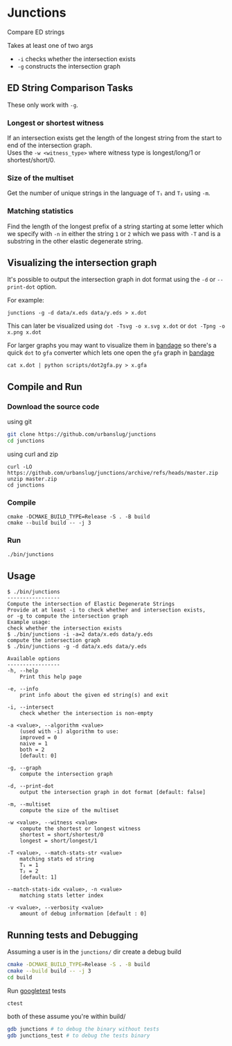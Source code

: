 # Junctions

Compare ED strings

Takes at least one of two args

 - `-i` checks whether the intersection exists
 - `-g` constructs the intersection graph

## ED String Comparison Tasks
These only work with `-g`.

### Longest or shortest witness
If an intersection exists get the length of the longest string from the start to
end of the intersection graph.<br>
Uses the `-w <witness_type>` where witness type is longest/long/1 or shortest/short/0.

### Size of the multiset
Get the number of unique strings in the language of `T₁` and `T₂` using `-m`.

### Matching statistics
Find the length of the longest prefix of a string starting at some letter which
we specify with `-n` in either the string `1` or `2` which we pass with `-T` and
is a substring in the other elastic degenerate string.

## Visualizing the intersection graph

It's possible to output the intersection graph in dot format using the `-d`
or `--print-dot` option.

For example:

```
junctions -g -d data/x.eds data/y.eds > x.dot
```

This can later be visualized using  `dot -Tsvg -o x.svg x.dot` or
`dot -Tpng -o x.png x.dot`


For larger graphs you may want to visualize them in
[bandage](https://github.com/rrwick/Bandage/) so there's a quick
`dot` to `gfa` converter which lets one open the `gfa` graph in
[bandage](https://github.com/rrwick/Bandage/)

```
cat x.dot | python scripts/dot2gfa.py > x.gfa
```

## Compile and Run

### Download the source code
using git
```sh
git clone https://github.com/urbanslug/junctions
cd junctions
```

using curl and zip
```
curl -LO https://github.com/urbanslug/junctions/archive/refs/heads/master.zip
unzip master.zip
cd junctions
```

### Compile
```
cmake -DCMAKE_BUILD_TYPE=Release -S . -B build
cmake --build build -- -j 3 
```

### Run

```
./bin/junctions
```

## Usage

```
$ ./bin/junctions
-----------------
Compute the intersection of Elastic Degenerate Strings
Provide at at least -i to check whether and intersection exists,
or -g to compute the intersection graph
Example usage:
check whether the intersection exists
$ ./bin/junctions -i -a=2 data/x.eds data/y.eds
compute the intersection graph
$ ./bin/junctions -g -d data/x.eds data/y.eds

Available options
-----------------
-h, --help
    Print this help page

-e, --info
    print info about the given ed string(s) and exit

-i, --intersect
    check whether the intersection is non-empty

-a <value>, --algorithm <value>
    (used with -i) algorithm to use:
    improved = 0
    naive = 1
    both = 2
    [default: 0]

-g, --graph
    compute the intersection graph

-d, --print-dot
    output the intersection graph in dot format [default: false]

-m, --multiset
    compute the size of the multiset

-w <value>, --witness <value>
    compute the shortest or longest witness
    shortest = short/shortest/0
    longest = short/longest/1

-T <value>, --match-stats-str <value>
    matching stats ed string
    T₁ = 1
    T₂ = 2
    [default: 1]

--match-stats-idx <value>, -n <value>
    matching stats letter index

-v <value>, --verbosity <value>
    amount of debug information [default : 0]
```

## Running tests and Debugging
Assuming a user is in the `junctions/` dir create a debug build
```sh
cmake -DCMAKE_BUILD_TYPE=Release -S . -B build
cmake --build build -- -j 3
cd build
```

Run [googletest](https://github.com/google/googletest) tests
```
ctest
```

both of these assume you're within build/
```sh
gdb junctions # to debug the binary without tests
gdb junctions_test # to debug the tests binary
```
